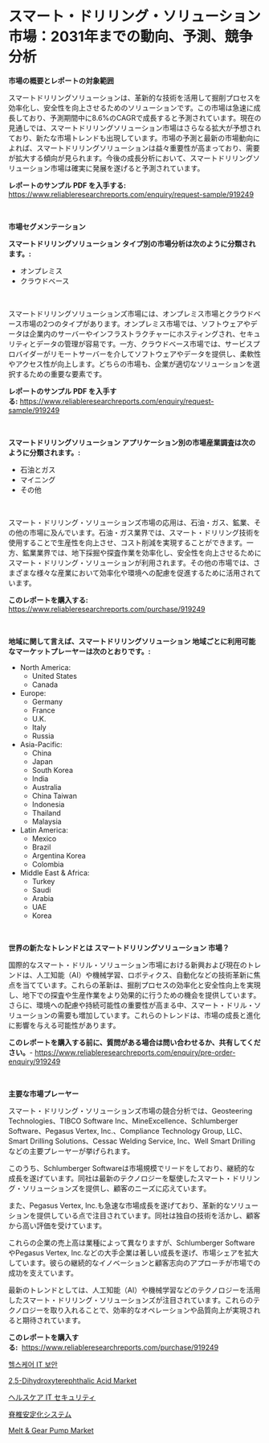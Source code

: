 <p><h1>スマート・ドリリング・ソリューション市場：2031年までの動向、予測、競争分析</h1></p><p><strong>市場の概要とレポートの対象範囲</strong></p>
<p><p>スマートドリリングソリューションは、革新的な技術を活用して掘削プロセスを効率化し、安全性を向上させるためのソリューションです。この市場は急速に成長しており、予測期間中に8.6%のCAGRで成長すると予測されています。現在の見通しでは、スマートドリリングソリューション市場はさらなる拡大が予想されており、新たな市場トレンドも出現しています。市場の予測と最新の市場動向によれば、スマートドリリングソリューションは益々重要性が高まっており、需要が拡大する傾向が見られます。今後の成長分析において、スマートドリリングソリューション市場は確実に発展を遂げると予測されています。</p></p>
<p><strong>レポートのサンプル PDF を入手する:</strong> <a href="https://www.reliableresearchreports.com/enquiry/request-sample/919249">https://www.reliableresearchreports.com/enquiry/request-sample/919249</a></p>
<p>&nbsp;</p>
<p><strong>市場セグメンテーション</strong></p>
<p><strong>スマートドリリングソリューション タイプ別の市場分析は次のように分類されます。:</strong></p>
<p><ul><li>オンプレミス</li><li>クラウドベース</li></ul></p>
<p>&nbsp;</p>
<p><p>スマートドリリングソリューションズ市場には、オンプレミス市場とクラウドベース市場の2つのタイプがあります。オンプレミス市場では、ソフトウェアやデータは企業内のサーバーやインフラストラクチャーにホスティングされ、セキュリティとデータの管理が容易です。一方、クラウドベース市場では、サービスプロバイダーがリモートサーバーを介してソフトウェアやデータを提供し、柔軟性やアクセス性が向上します。どちらの市場も、企業が適切なソリューションを選択するための重要な要素です。</p></p>
<p><strong>レポートのサンプル PDF を入手する:</strong>&nbsp;<a href="https://www.reliableresearchreports.com/enquiry/request-sample/919249">https://www.reliableresearchreports.com/enquiry/request-sample/919249</a></p>
<p>&nbsp;</p>
<p><strong> スマートドリリングソリューション アプリケーション別の市場産業調査は次のように分類されます。:</strong></p>
<p><ul><li>石油とガス</li><li>マイニング</li><li>その他</li></ul></p>
<p>&nbsp;</p>
<p><p>スマート・ドリリング・ソリューションズ市場の応用は、石油・ガス、鉱業、その他の市場に及んでいます。石油・ガス業界では、スマート・ドリリング技術を使用することで生産性を向上させ、コスト削減を実現することができます。一方、鉱業業界では、地下採掘や探査作業を効率化し、安全性を向上させるためにスマート・ドリリング・ソリューションが利用されます。その他の市場では、さまざまな様々な産業において効率化や環境への配慮を促進するために活用されています。</p></p>
<p><strong>このレポートを購入する:</strong>&nbsp; <a href="https://www.reliableresearchreports.com/purchase/919249">https://www.reliableresearchreports.com/purchase/919249</a></p>
<p>&nbsp;</p>
<p><strong>地域に関して言えば、スマートドリリングソリューション 地域ごとに利用可能なマーケットプレーヤーは次のとおりです。:</strong></p>
<p><ul>
    <li>
        North America:
        <ul>
            <li>United States</li>
            <li>Canada</li>
        </ul>
    </li>
    <li>
        Europe:
        <ul>
            <li>Germany</li>
            <li>France</li>
            <li>U.K.</li>
            <li>Italy</li>
            <li>Russia</li>
        </ul>
    </li>
    <li>
        Asia-Pacific:
        <ul>
            <li>China</li>
            <li>Japan</li>
            <li>South Korea</li>
            <li>India</li>
            <li>Australia</li>
            <li>China Taiwan</li>
            <li>Indonesia</li>
            <li>Thailand</li>
            <li>Malaysia</li>
        </ul>
    </li>
    <li>
        Latin America:
        <ul>
            <li>Mexico</li>
            <li>Brazil</li>
            <li>Argentina Korea</li>
            <li>Colombia</li>
        </ul>
    </li>
    <li>
        Middle East & Africa:
        <ul>
            <li>Turkey</li>
            <li>Saudi</li>
            <li>Arabia</li>
            <li>UAE</li>
            <li>Korea</li>
        </ul>
    </li>
    </ul></p>
<p>&nbsp;</p>
<p><strong>世界の新たなトレンドとは スマートドリリングソリューション 市場？</strong></p>
<p><p>国際的なスマート・ドリル・ソリューション市場における新興および現在のトレンドは、人工知能（AI）や機械学習、ロボティクス、自動化などの技術革新に焦点を当てています。これらの革新は、掘削プロセスの効率化と安全性向上を実現し、地下での探査や生産作業をより効果的に行うための機会を提供しています。さらに、環境への配慮や持続可能性の重要性が高まる中、スマート・ドリル・ソリューションの需要も増加しています。これらのトレンドは、市場の成長と進化に影響を与える可能性があります。</p></p>
<p><strong>このレポートを購入する前に、質問がある場合は問い合わせるか、共有してください。</strong>- <a href="https://www.reliableresearchreports.com/enquiry/pre-order-enquiry/919249">https://www.reliableresearchreports.com/enquiry/pre-order-enquiry/919249</a></p>
<p>&nbsp;</p>
<p><strong>主要な市場プレーヤー</strong></p>
<p><p>スマート・ドリリング・ソリューションズ市場の競合分析では、Geosteering Technologies、TIBCO Software Inc、MineExcellence、Schlumberger Software、Pegasus Vertex, Inc.、Compliance Technology Group, LLC、Smart Drilling Solutions、Cessac Welding Service, Inc、Well Smart Drillingなどの主要プレーヤーが挙げられます。</p><p>このうち、Schlumberger Softwareは市場規模でリードをしており、継続的な成長を遂げています。同社は最新のテクノロジーを駆使したスマート・ドリリング・ソリューションズを提供し、顧客のニーズに応えています。</p><p>また、Pegasus Vertex, Inc.も急速な市場成長を遂げており、革新的なソリューションを提供している点で注目されています。同社は独自の技術を活かし、顧客から高い評価を受けています。</p><p>これらの企業の売上高は業種によって異なりますが、Schlumberger SoftwareやPegasus Vertex, Inc.などの大手企業は著しい成長を遂げ、市場シェアを拡大しています。彼らの継続的なイノベーションと顧客志向のアプローチが市場での成功を支えています。</p><p>最新のトレンドとしては、人工知能（AI）や機械学習などのテクノロジーを活用したスマート・ドリリング・ソリューションズが注目されています。これらのテクノロジーを取り入れることで、効率的なオペレーションや品質向上が実現されると期待されています。</p></p>
<p><strong>このレポートを購入する:</strong>&nbsp;&nbsp;<a href="https://www.reliableresearchreports.com/purchase/919249">https://www.reliableresearchreports.com/purchase/919249</a></p>
<p><p><a href="https://github.com/laholand/Market-Research-Report-List-2/blob/main/8387547182811.md">헬스케어 IT 보안</a></p><p><a href="https://github.com/suaretopek9/Market-Research-Report-List-1/blob/main/25-dihydroxyterephthalic-acid-market.md">2,5-Dihydroxyterephthalic Acid Market</a></p><p><a href="https://github.com/lababdou/Market-Research-Report-List-2/blob/main/4086609182816.md">ヘルスケア IT セキュリティ</a></p><p><a href="https://github.com/mohamedbakry57/Market-Research-Report-List-2/blob/main/5371870182815.md">脊椎安定化システム</a></p><p><a href="https://issuu.com/reportprime-2/docs/melt-gear-pump-market-size-2030.pptx">Melt & Gear Pump Market</a></p></p>
